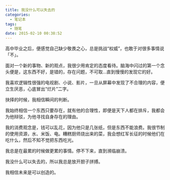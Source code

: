 ```yaml
---
title: 我没什么可以失去的
categories:
  - 笔记本
tags:
  - 随笔
date: 2015-02-10 00:38:52
---
```


高中毕业之后，便感觉自己缺少敬畏之心，总是挑战“权威”，也敢于对很多事情说「不」。

面对一个新的事物、新的观点，我很少用肯定的态度看待。脑海中闪过的第一个念头便是，这东西不好，是错的，存在问题，不可取...直到慢慢的发现它的好。

我喜欢逻辑性很强的电视剧、小说、影片，一旦从屏幕中发现了不合理的内容，便立生厌恶，心底冒出“烂片”二字。

抉择的时候，我相信瞬间的判断。

我始终相信一个东西只要存在，就有他的合理性，即便是天下人都在排斥，我都会为他辩驳，为他寻找自身存在的理由。

我的消费观念是，钱可以乱花，因为他只是几张纸，但是东西不能浪费。我很节制的使用资源，水、米饭、电。糟糕厨师烧出来的菜，我会想红军长征的时候他们在吃什么，然后不知不觉把东西吃光。

我总是在最累的时候做更累的事情。停不下来，直到濒临崩溃。

我没什么可以失去的，所以我总是放开胆子拼搏。

我相信未来是可以创造的。